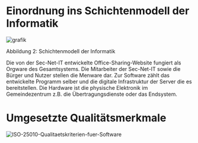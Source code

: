 # Einordnung ins Schichtenmodell der Informatik

![grafik](https://user-images.githubusercontent.com/57149152/213377687-3fe6ed9d-2d6b-4ae2-841d-c4a00703aed3.png)

Abbildung 2: Schichtenmodell der Informatik

Die von der Sec-Net-IT entwickelte Office-Sharing-Website fungiert als Orgware des Gesamtsystems.
Die Mitarbeiter der Sec-Net-IT sowie die Bürger und Nutzer stellen die Menware dar.
Zur Software zählt das entwickelte Programm selber und die digitale Infrastruktur der Server die es bereitstellen.
Die Hardware ist die physische Elektronik im Gemeindezentrum z.B. die Übertragungsdienste oder das Endsystem.

# Umgesetzte Qualitätsmerkmale

![ISO-25010-Qualitaetskriterien-fuer-Software](https://user-images.githubusercontent.com/57149152/214249290-f8be5a93-f559-4e93-b987-ca380c2d430f.jpg)
